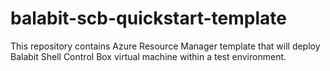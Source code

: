 # balabit-scb-quickstart-template
This repository contains Azure Resource Manager template that will deploy Balabit Shell Control Box virtual machine within a test environment.
